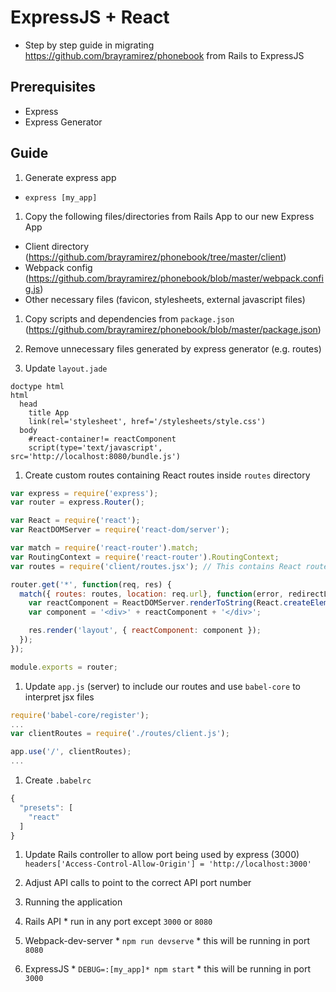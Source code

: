 # ExpressJS + React
* Step by step guide in migrating https://github.com/brayramirez/phonebook from Rails to ExpressJS

## Prerequisites
* Express
* Express Generator

## Guide
1. Generate express app
  * `express [my_app]`
  
1. Copy the following files/directories from Rails App to our new Express App
  * Client directory (https://github.com/brayramirez/phonebook/tree/master/client)
  * Webpack config (https://github.com/brayramirez/phonebook/blob/master/webpack.config.js)
  * Other necessary files (favicon, stylesheets, external javascript files)

1. Copy scripts and dependencies from `package.json` (https://github.com/brayramirez/phonebook/blob/master/package.json)

1. Remove unnecessary files generated by express generator (e.g. routes)

1. Update `layout.jade`
  ```jade
  doctype html
  html
    head
      title App
      link(rel='stylesheet', href='/stylesheets/style.css')
    body
      #react-container!= reactComponent
      script(type='text/javascript', src='http://localhost:8080/bundle.js')
  ```
  
1. Create custom routes containing React routes inside `routes` directory
  ```js
  var express = require('express');
  var router = express.Router();

  var React = require('react');
  var ReactDOMServer = require('react-dom/server');

  var match = require('react-router').match;
  var RoutingContext = require('react-router').RoutingContext;
  var routes = require('client/routes.jsx'); // This contains React routes

  router.get('*', function(req, res) {
    match({ routes: routes, location: req.url}, function(error, redirectLocation, renderProps) {
      var reactComponent = ReactDOMServer.renderToString(React.createElement(RoutingContext, renderProps));
      var component = '<div>' + reactComponent + '</div>';

      res.render('layout', { reactComponent: component });
    });
  });

  module.exports = router;
  ```

1. Update `app.js` (server) to include our routes and use `babel-core` to interpret jsx files
  ```js
  require('babel-core/register');
  ...
  var clientRoutes = require('./routes/client.js');

  app.use('/', clientRoutes);
  ...
  ```

1. Create `.babelrc`
  ```js
  {
    "presets": [
      "react"
    ]
  }
  ```

1. Update Rails controller to allow port being used by express (3000)
  `headers['Access-Control-Allow-Origin'] = 'http://localhost:3000'`
  
1. Adjust API calls to point to the correct API port number

1. Running the application
  1. Rails API
    * run in any port except `3000` or `8080`
  1. Webpack-dev-server
    * `npm run devserve`
    * this will be running in port `8080`
  1. ExpressJS
    * `DEBUG=:[my_app]* npm start`
    * this will be running in port `3000`
